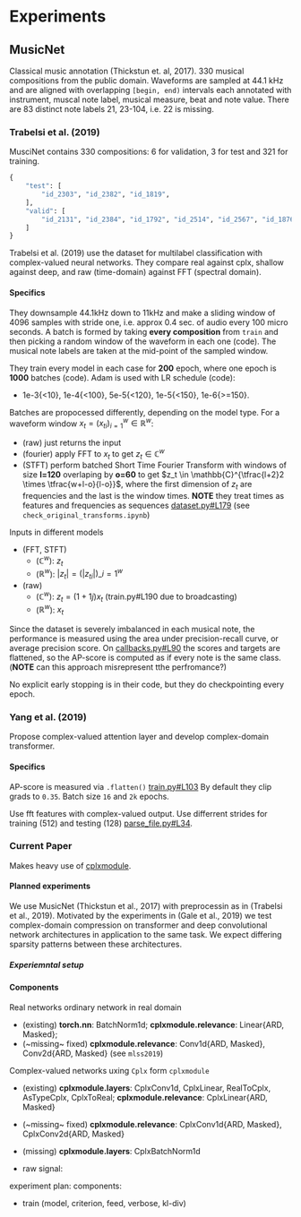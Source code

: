 # Experiments


## MusicNet

Classical music annotation (Thickstun et. al, 2017). 330 musical compositions from the public
domain. Waveforms are sampled at 44.1 kHz and are aligned with overlapping `[begin, end)`
intervals each annotated with instrument, muscal note label, musical measure, beat and note
value. There are 83 distinct note labels 21, 23-104, i.e. 22 is missing.


### Trabelsi et al. (2019)

MusciNet contains 330 compositions: 6 for validation, 3 for test and 321 for training.
```python
{
    "test": [
        "id_2303", "id_2382", "id_1819",
    ],
    "valid": [
        "id_2131", "id_2384", "id_1792", "id_2514", "id_2567", "id_1876",
    ]
}
```

Trabelsi et al. (2019) use the dataset for multilabel classification with complex-valued
neural networks. They compare real against cplx, shallow against deep, and raw (time-domain)
against FFT (spectral domain).

#### Specifics

They downsample 44.1kHz down to 11kHz and make a sliding window of 4096 samples with stride
one, i.e. approx 0.4 sec. of audio every 100 micro seconds. A batch is formed by taking **every
composition** from `train` and then picking a random window of the waveform in each one (code).
The musical note labels are taken at the mid-point of the sampled window.

They train every model in each case for **200** epoch, where one epoch is **1000** batches
(code). Adam is used with LR schedule (code):
* 1e-3{<10}, 1e-4{<100}, 5e-5{<120}, 1e-5{<150}, 1e-6{>=150}.

Batches are propocessed differently, depending on the model type. For a waveform window
$x_t = (x_{ti})_{i=1}^w \in \mathbb{R}^w$:
* (raw) just returns the input
* (fourier) apply FFT to $x_t$ to get $z_t \in \mathbb{C}^w$
* (STFT) perform batched Short Time Fourier Transform with windows of size **l=120**
overlaping by **o=60** to get $z_t \in \mathbb{C}^{\tfrac{l+2}2 \times \tfrac{w+l-o}{l-o}}$,
where the first dimension of $z_t$ are frequencies and the last is the window times.
**NOTE** they treat times as features and frequencies as sequences
[dataset.py#L179](https://github.com/ChihebTrabelsi/deep_complex_networks/blob/master/musicnet/musicnet/dataset.py#L179)
(see `check_original_transforms.ipynb`)

Inputs in different models
* (FFT, STFT)
  * ($\mathbb{C}^w$): $z_t$
  * ($\mathbb{R}^w$): $\lvert z_t \rvert = (\lvert z_{ti} \rvert)\_{i=1}^w$
* (raw)
  * ($\mathbb{C}^w$): $z_t = (1 + 1j) x_t$ (train.py#L190 due to broadcasting)
  * ($\mathbb{R}^w$): $x_t$

Since the dataset is severely imbalanced in each musical note, the performance is measured using
the area under precision-recall curve, or average precision score.
On [callbacks.py#L90](https://github.com/ChihebTrabelsi/deep_complex_networks/blob/master/musicnet/musicnet/callbacks.py#L90)
the scores and targets are flattened, so the AP-score is computed as if every note is the same class.
(**NOTE** can this approach misrepresent tthe perfromance?)

No explicit early stopping is in their code, but they do checkpointing every epoch.


### Yang et al. (2019)

Propose complex-valued attention layer and develop complex-domain transformer.

#### Specifics

AP-score is measured via `.flatten()`
[train.py#L103](https://github.com/muqiaoy/dl_signal/blob/master/transformer/train.py#L103)
By default they clip grads to `0.35`. Batch size `16` and `2k` epochs.

Use fft features with complex-valued output. Use differrent strides for training (512) and
testing (128) [parse_file.py#L34](https://github.com/muqiaoy/dl_signal/blob/master/music/parse_file.py#L34).


### Current Paper

Makes heavy use of [cplxmodule](https://github.com/ivannz/cplxmodule.git).

#### Planned experiments

We use MusicNet (Thickstun et al., 2017) with preprocessin as in (Trabelsi et al., 2019).
Motivated by the experiments in (Gale et al., 2019) we test complex-domain compression on
transformer and deep convolutional network architectures in application to the same task.
We expect differing sparsity patterns between these architectures.

##### Experiemntal setup

#### Components

Real networks ordinary network in real domain
* (existing) **torch.nn**: BatchNorm1d; **cplxmodule.relevance**: Linear{ARD, Masked};
* (~missing~ fixed) **cplxmodule.relevance**: Conv1d{ARD, Masked}, Conv2d{ARD, Masked} (see `mlss2019`)

Complex-valued networks uxing `Cplx` form `cplxmodule`
* (existing) **cplxmodule.layers**: CplxConv1d, CplxLinear, RealToCplx, AsTypeCplx, CplxToReal;
  **cplxmodule.relevance**: CplxLinear{ARD, Masked}
* (~missing~ fixed) **cplxmodule.relevance**: CplxConv1d{ARD, Masked},  CplxConv2d{ARD, Masked}
* (missing) **cplxmodule.layers**: CplxBatchNorm1d


* raw signal: 

experiment plan:
components:
* train (model, criterion, feed, verbose, kl-div)
